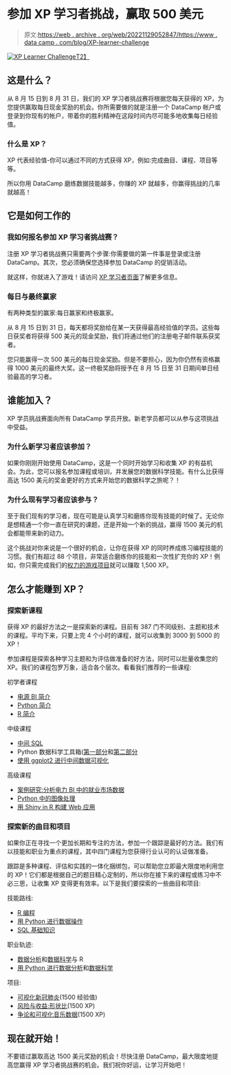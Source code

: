 # 参加 XP 学习者挑战，赢取 500 美元

> 原文:[https://web . archive . org/web/20221129052847/https://www . data camp . com/blog/XP-learner-challenge](https://web.archive.org/web/20221129052847/https://www.datacamp.com/blog/xp-learner-challenge)

[![XP Learner Challenge](../Images/3486a78de0312f5d6521b494f79b2b1b.png)T2】](https://web.archive.org/web/20220926064844/https://www.datacamp.com/xp-learner-challenge)

## 这是什么？

从 8 月 15 日到 8 月 31 日，我们的 XP 学习者挑战赛将根据您每天获得的 XP，为您提供赢取每日现金奖励的机会。你所需要做的就是注册一个 DataCamp 帐户或登录到你现有的帐户，带着你的胜利精神在这段时间内尽可能多地收集每日经验值。

### 什么是 XP？

XP 代表经验值-你可以通过不同的方式获得 XP，例如:完成曲目、课程、项目等等。

所以你用 DataCamp 磨练数据技能越多，你赚的 XP 就越多，你赢得挑战的几率就越高！

## 它是如何工作的

### 我如何报名参加 XP 学习者挑战赛？

注册 XP 学习者挑战赛只需要两个步骤:你需要做的第一件事是登录或注册 DataCamp。其次，您必须确保您选择参加 DataCamp 的促销活动。

就这样，你就进入了游戏！请访问 [XP 学习者页面](https://web.archive.org/web/20220926064844/https://www.datacamp.com/xp-learner-challenge)了解更多信息。

### 每日与最终赢家

有两种类型的赢家:每日赢家和终极赢家。

从 8 月 15 日到 31 日，每天都将奖励给在某一天获得最高经验值的学员。这些每日获奖者将获得 500 美元的现金奖励，我们将通过他们的注册电子邮件联系获奖者。

您只能赢得一次 500 美元的每日现金奖励。但是不要担心，因为你仍然有资格赢得 1000 美元的最终大奖。这一终极奖励将授予在 8 月 15 日至 31 日期间单日经验最高的学习者。

## 谁能加入？

XP 学员挑战赛面向所有 DataCamp 学员开放。新老学员都可以从参与这项挑战中受益。

### 为什么新学习者应该参加？

如果你刚刚开始使用 DataCamp，这是一个同时开始学习和收集 XP 的有益机会。为此，您可以报名参加课程或培训，并发展您的数据科学技能。有什么比获得高达 1500 美元的奖金更好的方式来开始您的数据科学之旅呢？！

### 为什么现有学习者应该参与？

至于我们现有的学习者，现在可能是认真学习和磨练你现有技能的时候了。无论你是想精通一个你一直在研究的课题，还是开始一个新的挑战，赢得 1500 美元的机会都能带来新的动力。

这个挑战对你来说是一个很好的机会，让你在获得 XP 的同时养成练习编程技能的习惯。我们有超过 88 个项目，非常适合磨练你的技能和一次性扩充你的 XP！例如，你只需完成我们的[权力的游戏项目](https://web.archive.org/web/20220926064844/https://app.datacamp.com/learn/projects/76)就可以赚取 1,500 XP。

## 怎么才能赚到 XP？

### 探索新课程

获得 XP 的最好方法之一是探索新的课程。目前有 387 门不同级别、主题和技术的课程。平均下来，只要上完 4 个小时的课程，就可以收集到 3000 到 5000 的 XP！

参加课程是探索各种学习主题和为评估做准备的好方法，同时可以批量收集您的 XP。我们的课程包罗万象，适合各个层次。看看我们推荐的一些课程:

初学者课程

*   [电源 BI 简介](https://web.archive.org/web/20220926064844/https://www.datacamp.com/courses/introduction-to-power-bi)
*   [Python 简介](https://web.archive.org/web/20220926064844/https://www.datacamp.com/courses/intro-to-python-for-data-science)
*   [R 简介](https://web.archive.org/web/20220926064844/https://www.datacamp.com/courses/free-introduction-to-r)

中级课程

*   [中间 SQL](https://web.archive.org/web/20220926064844/https://www.datacamp.com/courses/intermediate-sql)
*   Python 数据科学工具箱([第一部分](https://web.archive.org/web/20220926064844/https://www.datacamp.com/courses/python-data-science-toolbox-part-1)和[第二部分](https://web.archive.org/web/20220926064844/https://www.datacamp.com/courses/python-data-science-toolbox-part-2)
*   [使用 ggplot2 进行中间数据可视化](https://web.archive.org/web/20220926064844/https://www.datacamp.com/courses/intermediate-data-visualization-with-ggplot2)

高级课程

*   [案例研究:分析电力 BI 中的就业市场数据](https://web.archive.org/web/20220926064844/https://www.datacamp.com/courses/case-study-analyzing-job-market-data-in-power-bi)
*   [Python 中的图像处理](https://web.archive.org/web/20220926064844/https://www.datacamp.com/courses/image-processing-in-python)
*   [用 Shiny in R 构建 Web 应用](https://web.archive.org/web/20220926064844/https://www.datacamp.com/courses/building-web-applications-with-shiny-in-r)

### 探索新的曲目和项目

如果你正在寻找一个更加长期和专注的方法，参加一个跟踪是最好的方法。我们有以技能和职业为重点的课程，其中四门课程为您获得行业认可的认证做准备。

跟踪是多种课程、评估和实践的一体化捆绑包，可以帮助您立即最大限度地利用您的 XP！它们都是根据自己的题目精心定制的，所以你在接下来的课程或练习中不必三思，让收集 XP 变得更有效率。以下是我们要探索的一些曲目和项目:

技能路线:

*   [R 编程](https://web.archive.org/web/20220926064844/https://www.datacamp.com/tracks/r-programming)
*   [用 Python 进行数据操作](https://web.archive.org/web/20220926064844/https://www.datacamp.com/tracks/data-manipulation-with-python)
*   [SQL 基础知识](https://web.archive.org/web/20220926064844/https://www.datacamp.com/tracks/sql-fundamentals)

职业轨迹:

*   [数据分析](https://web.archive.org/web/20220926064844/https://www.datacamp.com/tracks/data-analyst-with-r)和[数据科学](https://web.archive.org/web/20220926064844/https://www.datacamp.com/tracks/data-scientist-with-r)与 R
*   [用 Python 进行数据分析](https://web.archive.org/web/20220926064844/https://www.datacamp.com/tracks/data-analyst-with-python)和[数据科学](https://web.archive.org/web/20220926064844/https://www.datacamp.com/tracks/data-scientist-with-python)

项目:

*   [可视化新冠肺炎](https://web.archive.org/web/20220926064844/https://www.datacamp.com/projects/870)(1500 经验值)
*   [风险与收益:形状比](https://web.archive.org/web/20220926064844/https://www.datacamp.com/projects/66)(1500 XP)
*   [争论和可视化音乐数据](https://web.archive.org/web/20220926064844/https://www.datacamp.com/projects/78)(1500 XP)

## 现在就开始！

不要错过赢取高达 1500 美元奖励的机会！尽快注册 DataCamp，最大限度地提高您赢得 XP 学习者挑战赛的机会。我们祝你好运，让学习开始吧！